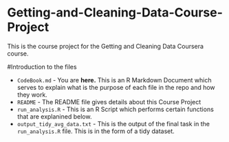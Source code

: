 # Getting-and-Cleaning-Data-Course-Project
This is the course project for the Getting and Cleaning Data Coursera course.

#Introduction to the files
* `CodeBook.md` - You are __here.__ This is an R Markdown Document which serves to explain what is the purpose of each file in the repo and how they work.
* `README` - The README file gives details about this Course Project
* `run_analysis.R` - This is an R Script which performs certain functions that are explanined below.
* `output_tidy_avg_data.txt` - This is the output of the final task in the `run_analysis.R` file. This is in the form of a tidy dataset.
